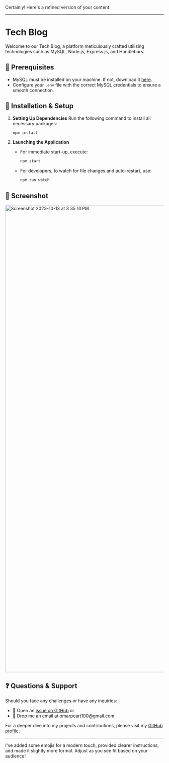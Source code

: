 Certainly! Here's a refined version of your content:

---

# Tech Blog

Welcome to our Tech Blog, a platform meticulously crafted utilizing technologies such as MySQL, Node.js, Express.js, and Handlebars.

## 📌 Prerequisites
- MySQL must be installed on your machine. If not, download it [here](https://dev.mysql.com/downloads/).
- Configure your `.env` file with the correct MySQL credentials to ensure a smooth connection.

## 🚀 Installation & Setup

1. **Setting Up Dependencies**
    Run the following command to install all necessary packages:
    ```bash 
    npm install 
    ```

2. **Launching the Application**
    - For immediate start-up, execute:
        ```bash 
        npm start
        ```

    - For developers, to watch for file changes and auto-restart, use:
        ```bash 
        npm run watch
        ```

## 📸 Screenshot
<img width="1486" alt="Screenshot 2023-10-13 at 3 35 10 PM" src="https://github.com/omarx/Tech-Blog/assets/4944767/edfe60ad-e1b3-45b6-850d-a9137294ce5c">

## ❓ Questions & Support

Should you face any challenges or have any inquiries:
- 📮 Open an [issue on GitHub](#) or
- 📩 Drop me an email at [omarpeart100@gmail.com](mailto:omarpeart100@gmail.com).

For a deeper dive into my projects and contributions, please visit my [GitHub profile](https://github.com/omarx/).

---

I've added some emojis for a modern touch, provided clearer instructions, and made it slightly more formal. Adjust as you see fit based on your audience!
